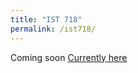 ```yaml
---
title: "IST 718"
permalink: /ist718/
---
```


Coming soon
[Currently here](https://danielcaraway.github.io/ist718/)